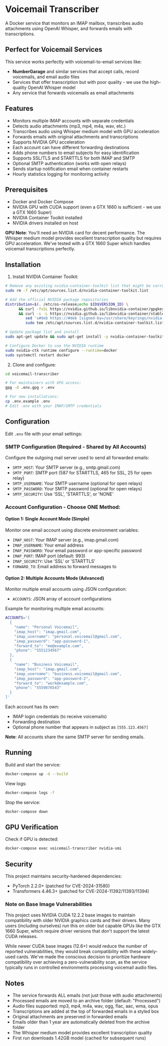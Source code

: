 # Voicemail Transcriber

A Docker service that monitors an IMAP mailbox, transcribes audio attachments using OpenAI Whisper, and forwards emails with transcriptions.

## Perfect for Voicemail Services

This service works perfectly with voicemail-to-email services like:
- **NumberGarage** and similar services that accept calls, record voicemails, and email audio files
- Services that offer transcription but with poor quality - we use the high-quality OpenAI Whisper model
- Any service that forwards voicemails as email attachments

## Features

- Monitors multiple IMAP accounts with separate credentials
- Detects audio attachments (mp3, mp4, m4a, wav, etc.)
- Transcribes audio using Whisper medium model with GPU acceleration
- Forwards emails with original attachments and transcriptions
- Supports NVIDIA GPU acceleration
- Each account can have different forwarding destinations
- Adds phone numbers to email subjects for easy identification
- Supports SSL/TLS and STARTTLS for both IMAP and SMTP
- Optional SMTP authentication (works with open relays)
- Sends startup notification email when container restarts
- Hourly statistics logging for monitoring activity

## Prerequisites

- Docker and Docker Compose
- NVIDIA GPU with CUDA support (even a GTX 1660 is sufficient - we use a GTX 1660 Super)
- NVIDIA Container Toolkit installed
- NVIDIA drivers installed on host

**GPU Note**: You'll need an NVIDIA card for decent performance. The Whisper medium model provides excellent transcription quality but requires GPU acceleration. We've tested with a GTX 1660 Super which handles voicemail transcriptions perfectly.

## Installation

1. Install NVIDIA Container Toolkit:
```bash
# Remove any existing nvidia-container-toolkit list that might be corrupted
sudo rm -f /etc/apt/sources.list.d/nvidia-container-toolkit.list

# Add the official NVIDIA package repositories
distribution=$(. /etc/os-release;echo $ID$VERSION_ID) \
      && curl -fsSL https://nvidia.github.io/libnvidia-container/gpgkey | sudo gpg --dearmor -o /usr/share/keyrings/nvidia-container-toolkit-keyring.gpg \
      && curl -s -L https://nvidia.github.io/libnvidia-container/stable/deb/nvidia-container-toolkit.list | \
         sed 's#deb https://#deb [signed-by=/usr/share/keyrings/nvidia-container-toolkit-keyring.gpg] https://#g' | \
         sudo tee /etc/apt/sources.list.d/nvidia-container-toolkit.list

# Update package list and install
sudo apt-get update && sudo apt-get install -y nvidia-container-toolkit

# Configure Docker to use the NVIDIA runtime
sudo nvidia-ctk runtime configure --runtime=docker
sudo systemctl restart docker
```

2. Clone and configure:
```bash
cd voicemail-transcriber

# For maintainers with GPG access:
gpg -d .env.gpg > .env

# For new installations:
cp .env.example .env
# Edit .env with your IMAP/SMTP credentials
```

## Configuration

Edit `.env` file with your email settings:

### SMTP Configuration (Required - Shared by All Accounts)
Configure the outgoing mail server used to send all forwarded emails:
- `SMTP_HOST`: Your SMTP server (e.g., smtp.gmail.com)
- `SMTP_PORT`: SMTP port (587 for STARTTLS, 465 for SSL, 25 for open relay)
- `SMTP_USERNAME`: Your SMTP username (optional for open relays)
- `SMTP_PASSWORD`: Your SMTP password (optional for open relays)
- `SMTP_SECURITY`: Use 'SSL', 'STARTTLS', or 'NONE'

### Account Configuration - Choose ONE Method:

#### Option 1: Single Account Mode (Simple)
Monitor one email account using discrete environment variables:
- `IMAP_HOST`: Your IMAP server (e.g., imap.gmail.com)
- `IMAP_USERNAME`: Your email address
- `IMAP_PASSWORD`: Your email password or app-specific password
- `IMAP_PORT`: IMAP port (default: 993)
- `IMAP_SECURITY`: Use 'SSL' or 'STARTTLS'
- `FORWARD_TO`: Email address to forward messages to

#### Option 2: Multiple Accounts Mode (Advanced)
Monitor multiple email accounts using JSON configuration:
- `ACCOUNTS`: JSON array of account configurations

Example for monitoring multiple email accounts:
```bash
ACCOUNTS='[
  {
    "name": "Personal Voicemail",
    "imap_host": "imap.gmail.com",
    "imap_username": "personal.voicemail@gmail.com",
    "imap_password": "app-password-1",
    "forward_to": "me@example.com",
    "phone": "5551234567"
  },
  {
    "name": "Business Voicemail",
    "imap_host": "imap.gmail.com", 
    "imap_username": "business.voicemail@gmail.com",
    "imap_password": "app-password-2",
    "forward_to": "work@example.com",
    "phone": "5559876543"
  }
]'
```

Each account has its own:
- IMAP login credentials (to receive voicemails)
- Forwarding destination 
- Optional phone number that appears in subject as `[555.123.4567]`

**Note**: All accounts share the same SMTP server for sending emails.

## Running

Build and start the service:
```bash
docker-compose up -d --build
```

View logs:
```bash
docker-compose logs -f
```

Stop the service:
```bash
docker-compose down
```

## GPU Verification

Check if GPU is detected:
```bash
docker-compose exec voicemail-transcriber nvidia-smi
```

## Security

This project maintains security-hardened dependencies:
- PyTorch 2.2.0+ (patched for CVE-2024-31580)
- Transformers 4.46.3+ (patched for CVE-2024-11392/11393/11394)

### Note on Base Image Vulnerabilities

This project uses NVIDIA CUDA 12.2.2 base images to maintain compatibility with older NVIDIA graphics cards and their drivers. Many users (including ourselves) run this on older but capable GPUs like the GTX 1660 Super, which require driver versions that don't support the latest CUDA releases.

While newer CUDA base images (12.6+) would reduce the number of reported vulnerabilities, they would break compatibility with these widely-used cards. We've made the conscious decision to prioritize hardware compatibility over achieving a zero-vulnerability scan, as the service typically runs in controlled environments processing voicemail audio files.

## Notes

- The service forwards ALL emails (not just those with audio attachments)
- Processed emails are moved to an archive folder (default: "Processed")
- Audio files supported: mp3, mp4, m4a, wav, ogg, flac, aac, wma, opus
- Transcriptions are added at the top of forwarded emails in a styled box
- Original attachments are preserved in forwarded emails
- Emails older than 1 year are automatically deleted from the archive folder
- The Whisper medium model provides excellent transcription quality
- First run downloads 1.42GB model (cached for subsequent runs)